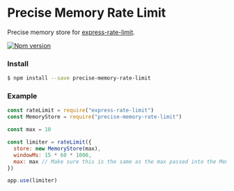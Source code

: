 # Precise Memory Rate Limit

Precise memory store for [express-rate-limit](https://github.com/nfriedly/express-rate-limit).

[![Npm version](https://img.shields.io/npm/v/precise-memory-rate-limit.svg)](https://www.npmjs.org/package/precise-memory-rate-limit)

### Install

```sh
$ npm install --save precise-memory-rate-limit
```

### Example

```js
const rateLimit = require("express-rate-limit")
const MemoryStore = require("precise-memory-rate-limit")

const max = 10

const limiter = rateLimit({
  store: new MemoryStore(max),
  windowMs: 15 * 60 * 1000,
  max: max // Make sure this is the same as the max passed into the MemoryStore constructor
})

app.use(limiter)
```
